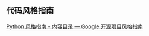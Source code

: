 ## 代码风格指南

 [Python 风格指南 - 内容目录 &mdash; Google 开源项目风格指南](https://zh-google-styleguide.readthedocs.io/en/latest/google-python-styleguide/contents/)


